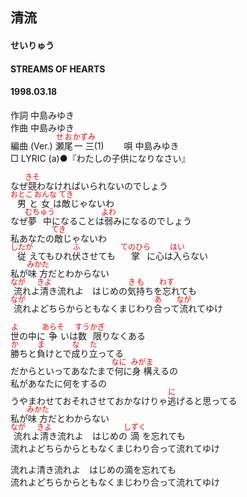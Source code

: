 <style type="text/css">
	ruby{
	    ruby-position: over;
	}
	ruby > rt{font-size: 12px;color:red;}
	p{font:16px;font-size: '楷体'}
</style>
## 清流
#### せいりゅう
#### STREAMS OF HEARTS
#### 1998.03.18


作詞     中島みゆき　　　　　   
作曲      中島みゆき  　　　   
編曲 (Ver.) <ruby><rb>瀬尾</rb><rp>(</rp><rt>せお</rt><rp>)</rp></ruby><ruby><rb>一三</rb><rp>(</rp><rt>かずみ</rt><rp>)</rp></ruby>(1)　　
唄     中島みゆき    
□ LYRIC (a)●『わたしの子供になりなさい』   
   
なぜ<ruby><rb>競</rb><rp>(</rp><rt>きそ</rt><rp>)</rp></ruby>わなければいられないのでしょう   
<ruby><rb>男</rb><rp>(</rp><rt>おとこ</rt><rp>)</rp></ruby>と<ruby><rb>女</rb><rp>(</rp><rt>おんな</rt><rp>)</rp></ruby>は<ruby><rb>敵</rb><rp>(</rp><rt>てき</rt><rp>)</rp></ruby>じゃないわ   
なぜ<ruby><rb>夢中</rb><rp>(</rp><rt>むちゅう</rt><rp>)</rp></ruby>になることは<ruby><rb>弱</rb><rp>(</rp><rt>よわ</rt><rp>)</rp></ruby>みになるのでしょう   
私あなたの<ruby><rb>敵</rb><rp>(</rp><rt>てき</rt><rp>)</rp></ruby>じゃないわ   
<ruby><rb>従</rb><rp>(</rp><rt>したが</rt><rp>)</rp></ruby>えてもひれ<ruby><rb>伏</rb><rp>(</rp><rt>ふ</rt><rp>)</rp></ruby>させても　<ruby><rb>掌</rb><rp>(</rp><rt>てのひら</rt><rp>)</rp></ruby>に心は<ruby><rb>入</rb><rp>(</rp><rt>はい</rt><rp>)</rp></ruby>らない   
私が<ruby><rb>味方</rb><rp>(</rp><rt>みかた</rt><rp>)</rp></ruby>だとわからない   
<ruby><rb>流</rb><rp>(</rp><rt>なが</rt><rp>)</rp></ruby>れよ<ruby><rb>清</rb><rp>(</rp><rt>きよ</rt><rp>)</rp></ruby>き流れよ　はじめの<ruby><rb>気持</rb><rp>(</rp><rt>きも</rt><rp>)</rp></ruby>ちを<ruby><rb>忘</rb><rp>(</rp><rt>わす</rt><rp>)</rp></ruby>れても   
<ruby><rb>流</rb><rp>(</rp><rt>なが</rt><rp>)</rp></ruby>れよどちらからともなくまじわり<ruby><rb>合</rb><rp>(</rp><rt>あ</rt><rp>)</rp></ruby>って<ruby><rb>流</rb><rp>(</rp><rt>なが</rt><rp>)</rp></ruby>れてゆけ   
   
<ruby><rb>世</rb><rp>(</rp><rt>よ</rt><rp>)</rp></ruby>の中に<ruby><rb>争</rb><rp>(</rp><rt>あらそ</rt><rp>)</rp></ruby>いは<ruby><rb>数限</rb><rp>(</rp><rt>すうかぎ</rt><rp>)</rp></ruby>りなくある   
<ruby><rb>勝</rb><rp>(</rp><rt>か</rt><rp>)</rp></ruby>ちと<ruby><rb>負</rb><rp>(</rp><rt>ま</rt><rp>)</rp></ruby>けとで<ruby><rb>成</rb><rp>(</rp><rt>な</rt><rp>)</rp></ruby>り<ruby><rb>立</rb><rp>(</rp><rt>た</rt><rp>)</rp></ruby>ってる   
だからといってあなたまで<ruby><rb>何</rb><rp>(</rp><rt>なに</rt><rp>)</rp></ruby>に<ruby><rb>身構</rb><rp>(</rp><rt>みがま</rt><rp>)</rp></ruby>えるの   
私があなたに何をするの   
うやまわせておそれさせておかなけりゃ<ruby><rb>逃</rb><rp>(</rp><rt>に</rt><rp>)</rp></ruby>げると思ってる   
私が<ruby><rb>味方</rb><rp>(</rp><rt>みかた</rt><rp>)</rp></ruby>だとわからない   
<ruby><rb>流</rb><rp>(</rp><rt>なが</rt><rp>)</rp></ruby>れよ<ruby><rb>清</rb><rp>(</rp><rt>きよ</rt><rp>)</rp></ruby>き流れよ　はじめの<ruby><rb>滴</rb><rp>(</rp><rt>しずく</rt><rp>)</rp></ruby>を忘れても   
流れよどちらからともなくまじわり合って流れてゆけ   
   
流れよ清き流れよ　はじめの滴を忘れても   
流れよどちらからともなくまじわり合って流れてゆけ   